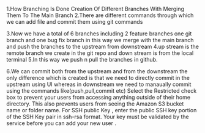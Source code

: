 1.How Branching Is Done Creation Of Different Branches With Merging Them To The Main Branch
2.There are different commands through which we can add file and commit them using git commands

3.Now we have a total of 6 branches including 2 feature branches one git branch and one bug fix branch in this way we merge with the main branch and push the branches to the upstream from downstream
4.up stream is the remote branch we create in the git repo and down stream is from the local terminal
5.In this way we push n pull the branches in github.

6.We can commit both from the upstream and from the downstream the only difference which is created is that we need to directly commit in the upstream using UI whereas in downstream we need to manaually commit using the commands like(push,pull,commit etc)
Select the Restricted check box to  prevent your users from accessing anything outside of their home directory.
This also prevents users from seeing the Amazon S3 bucket name or folder name.
For SSH public Key , enter the public SSH key portion of the SSH Key pair in ssh-rsa format.
Your key must be validated by the service before you can add your new user .
